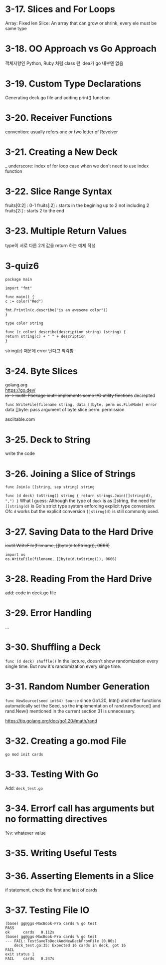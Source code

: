# 3-17. Slices and For Loops

Array: Fixed len
Slice: An array that can grow or shrink, every ele must be same type

# 3-18. OO Approach vs Go Approach

객체지향인 Python, Ruby 처럼 class 란 idea가 go 내부엔 없음

# 3-19. Custom Type Declarations

Generating deck.go file and adding print() function

# 3-20. Receiver Functions

convention: usually refers one or two letter of Reveiver

# 3-21. Creating a New Deck

\_ underscore: index of for loop case when we don't need to use index function

# 3-22. Slice Range Syntax

fruits[0:2] : 0-1
fruits[:2] : starts in the begining up to 2 not including 2
fruits[2:] : starts 2 to the end

# 3-23. Multiple Return Values

type이 서로 다른 2개 값을 return 하는 예제 작성

# 3-quiz6

    package main

    import "fmt"

    func main() {
    c := color("Red")

    fmt.Println(c.describe("is an awesome color"))
    }

    type color string

    func (c color) describe(description string) (string) {
    return string(c) + " " + description
    }

string(c) 때문에 error 난다고 착각함

# 3-24. Byte Slices

<del>golang.org</del>  
https://go.dev/  
<del>io -> ioutil: Package ioutil implements some I/O utility finctions</del> decrepted

`func WriteFile(filename string, data []byte, perm os.FileMode) error`  
data []byte: pass argument of byte slice
perm: permission

asciitable.com

# 3-25. Deck to String

write the code

# 3-26. Joining a Slice of Strings

`func Join(a []string, sep string) string`

`func (d deck) toString() string {
	return strings.Join([]string(d), ",")
}`
What I guess:
Although the type of `deck` is as []string, the need for `[]string(d)` is Go's strict type system enforcing explicit type conversion.
Ofc `d` works but the explicit conversion `[]stirng(d)` is still commonly used.

# 3-27. Saving Data to the Hard Drive

<del>ioutil.WriteFile(filename, []byte(d.toString()), 0666)</del>

    import os
    os.WriteFile(filename, []byte(d.toString()), 0666)

# 3-28. Reading From the Hard Drive

add: code in deck.go file

# 3-29. Error Handling

...

# 3-30. Shuffling a Deck

`func (d deck) shuffle()`
In the lecture, doesn't show randomization every single time.
But now it's randomization every singe time.

# 3-31. Random Number Generation

`func NewSource(seed int64) Source`
since Go1.20, Intn() and other functions automatically set the Seed, so the implementation of rand.newSource() and rand.New() mentioned in the current section 31 is unnecessary.

https://tip.golang.org/doc/go1.20#math/rand

# 3-32. Creating a go.mod File

`go mod init cards`

# 3-33. Testing With Go

Add: `deck_test.go`

# 3-34. Errorf call has arguments but no formatting directives

%v: whatever value

# 3-35. Writing Useful Tests

# 3-36. Asserting Elements in a Slice

if statement, check the first and last of cards

# 3-37. Testing File IO

    (base) gg@ggs-MacBook-Pro cards % go test
    PASS
    ok      cards   0.112s
    (base) gg@ggs-MacBook-Pro cards % go test
    --- FAIL: TestSaveToDeckAndNewDeckFromFile (0.00s)
        deck_test.go:35: Expected 16 cards in deck, got 16
    FAIL
    exit status 1
    FAIL    cards   0.247s
